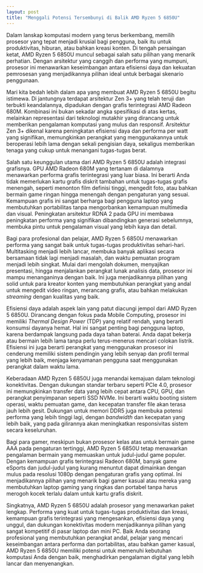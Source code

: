 ```yaml
---
layout: post
title: "Menggali Potensi Tersembunyi di Balik AMD Ryzen 5 6850U"
---
```


Dalam lanskap komputasi modern yang terus berkembang, memilih prosesor yang tepat menjadi krusial bagi pengguna, baik itu untuk produktivitas, hiburan, atau bahkan kreasi konten. Di tengah persaingan ketat, AMD Ryzen 5 6850U muncul sebagai salah satu pilihan yang menarik perhatian. Dengan arsitektur yang canggih dan performa yang mumpuni, prosesor ini menawarkan keseimbangan antara efisiensi daya dan kekuatan pemrosesan yang menjadikannya pilihan ideal untuk berbagai skenario penggunaan.

Mari kita bedah lebih dalam apa yang membuat AMD Ryzen 5 6850U begitu istimewa. Di jantungnya terdapat arsitektur Zen 3+ yang telah teruji dan terbukti keandalannya, dipadukan dengan grafis terintegrasi AMD Radeon 680M. Kombinasi ini bukan sekadar angka spesifikasi di atas kertas, melainkan representasi dari teknologi mutakhir yang dirancang untuk memberikan pengalaman komputasi yang mulus dan responsif. Arsitektur Zen 3+ dikenal karena peningkatan efisiensi daya dan performa per watt yang signifikan, memungkinkan perangkat yang menggunakannya untuk beroperasi lebih lama dengan sekali pengisian daya, sekaligus memberikan tenaga yang cukup untuk menangani tugas-tugas berat.

Salah satu keunggulan utama dari AMD Ryzen 5 6850U adalah integrasi grafisnya. GPU AMD Radeon 680M yang tertanam di dalamnya menawarkan performa grafis terintegrasi yang luar biasa. Ini berarti Anda tidak memerlukan kartu grafis diskrit tambahan untuk tugas-tugas grafis menengah, seperti menonton film definisi tinggi, mengedit foto, atau bahkan bermain game ringan hingga menengah dengan pengaturan yang sesuai. Kemampuan grafis ini sangat berharga bagi pengguna laptop yang membutuhkan portabilitas tanpa mengorbankan kemampuan multimedia dan visual. Peningkatan arsitektur RDNA 2 pada GPU ini membawa peningkatan performa yang signifikan dibandingkan generasi sebelumnya, membuka pintu untuk pengalaman visual yang lebih kaya dan detail.

Bagi para profesional dan pelajar, AMD Ryzen 5 6850U menawarkan performa yang sangat baik untuk tugas-tugas produktivitas sehari-hari. Multitasking menjadi lebih lancar, membuka banyak aplikasi secara bersamaan tidak lagi menjadi masalah, dan waktu pemuatan program menjadi lebih singkat. Mulai dari mengolah dokumen, menyajikan presentasi, hingga menjalankan perangkat lunak analisis data, prosesor ini mampu menanganinya dengan baik. Ini juga menjadikannya pilihan yang solid untuk para kreator konten yang membutuhkan perangkat yang andal untuk mengedit video ringan, merancang grafis, atau bahkan melakukan *streaming* dengan kualitas yang baik.

Efisiensi daya adalah aspek lain yang patut diacungi jempol dari AMD Ryzen 5 6850U. Dirancang dengan fokus pada Mobile Computing, prosesor ini memiliki *Thermal Design Power* (TDP) yang relatif rendah, yang berarti konsumsi dayanya hemat. Hal ini sangat penting bagi pengguna laptop, karena berdampak langsung pada daya tahan baterai. Anda dapat bekerja atau bermain lebih lama tanpa perlu terus-menerus mencari colokan listrik. Efisiensi ini juga berarti perangkat yang menggunakan prosesor ini cenderung memiliki sistem pendingin yang lebih senyap dan profil termal yang lebih baik, menjaga kenyamanan pengguna saat menggunakan perangkat dalam waktu lama.

Keberadaan AMD Ryzen 5 6850U juga menandai kemajuan dalam teknologi konektivitas. Dengan dukungan standar terbaru seperti PCIe 4.0, prosesor ini memungkinkan transfer data yang lebih cepat antara CPU, GPU, dan perangkat penyimpanan seperti SSD NVMe. Ini berarti waktu booting sistem operasi, waktu pemuatan game, dan kecepatan transfer file akan terasa jauh lebih gesit. Dukungan untuk memori DDR5 juga membuka potensi performa yang lebih tinggi lagi, dengan *bandwidth* dan kecepatan yang lebih baik, yang pada gilirannya akan meningkatkan responsivitas sistem secara keseluruhan.

Bagi para gamer, meskipun bukan prosesor kelas atas untuk bermain game AAA pada pengaturan tertinggi, AMD Ryzen 5 6850U tetap menawarkan pengalaman bermain yang memuaskan untuk judul-judul game populer. Dengan kemampuan grafis terintegrasi Radeon 680M, banyak game eSports dan judul-judul yang kurang menuntut dapat dimainkan dengan mulus pada resolusi 1080p dengan pengaturan grafis yang optimal. Ini menjadikannya pilihan yang menarik bagi gamer kasual atau mereka yang membutuhkan laptop gaming yang ringkas dan portabel tanpa harus merogoh kocek terlalu dalam untuk kartu grafis diskrit.

Singkatnya, AMD Ryzen 5 6850U adalah prosesor yang menawarkan paket lengkap. Performa yang kuat untuk tugas-tugas produktivitas dan kreasi, kemampuan grafis terintegrasi yang mengesankan, efisiensi daya yang unggul, dan dukungan konektivitas modern menjadikannya pilihan yang sangat kompetitif di pasar laptop dan mini PC. Baik Anda seorang profesional yang membutuhkan perangkat andal, pelajar yang mencari keseimbangan antara performa dan portabilitas, atau bahkan gamer kasual, AMD Ryzen 5 6850U memiliki potensi untuk memenuhi kebutuhan komputasi Anda dengan baik, menghadirkan pengalaman digital yang lebih lancar dan menyenangkan.
